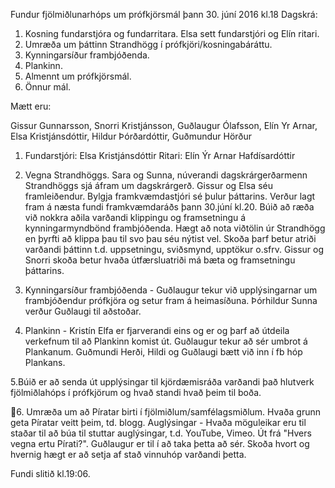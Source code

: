 Fundur fjölmiðlunarhóps um prófkjörsmál þann 30. júní 2016 kl.18
Dagskrá:

1. Kosning fundarstjóra og fundarritara. Elsa sett fundarstjóri og Elín ritari.
2. Umræða um þáttinn Strandhögg í prófkjöri/kosningabáráttu.
3. Kynningarsíður frambjóðenda.
4. Plankinn.
5. Almennt um prófkjörsmál.
6. Önnur mál.

Mætt eru:

Gissur Gunnarsson, Snorri Kristjánsson, Guðlaugur Ólafsson, Elín Yr Arnar, Elsa Kristjánsdóttir, Hildur
Þórðardóttir, Guðmundur Hörður
1. Fundarstjóri: Elsa Kristjánsdóttir
Ritari: Elín Ýr Arnar Hafdísardóttir

2. Vegna Strandhöggs. Sara og Sunna, núverandi dagskrárgerðarmenn Strandhöggs sjá áfram um
dagskrárgerð. Gissur og Elsa séu framleiðendur. Bylgja framkvæmdastjóri sé þulur þáttarins. Verður
lagt fram á næsta fundi framkvæmdaráðs þann 30.júní kl.20.
Búið að ræða við nokkra aðila varðandi klippingu og framsetningu á kynningarmyndbönd
frambjóðenda. Hægt að nota viðtölin úr Strandhögg en þyrfti að klippa þau til svo þau séu nýtist vel.
Skoða þarf betur atriði varðandi þáttinn t.d. uppsetningu, sviðsmynd, upptökur o.sfrv. Gissur og
Snorri skoða betur hvaða útfærsluatriði má bæta og framsetningu þáttarins.

3. Kynningarsíður frambjóðenda - Guðlaugur tekur við upplýsingarnar um frambjóðendur prófkjöra
og setur fram á heimasíðuna. Þórhildur Sunna verður Guðlaugi til aðstoðar.

4. Plankinn - Kristín Elfa er fjarverandi eins og er og þarf að útdeila verkefnum til að Plankinn komist
út. Guðlaugur tekur að sér umbrot á Plankanum. Guðmundi Herði, Hildi og Guðlaugi bætt við inn í fb
hóp Plankans.

5.Búið er að senda út upplýsingar til kjördæmisráða varðandi það hlutverk fjölmiðlahóps í
prófkjörum og hvað standi hvað þeim til boða.

6. Umræða um að Píratar birti í fjölmiðlum/samfélagsmiðlum. Hvaða grunn geta Píratar veitt þeim,
td. blogg.
Auglýsingar - Hvaða möguleikar eru til staðar til að búa til stuttar auglýsingar, t.d. YouTube, Vimeo.
Út frá "Hvers vegna ertu Pírati?". Guðlaugur er til í að taka þetta að sér. Skoða hvort og hvernig hægt
er að setja af stað vinnuhóp varðandi þetta.

Fundi slitið kl.19:06.

